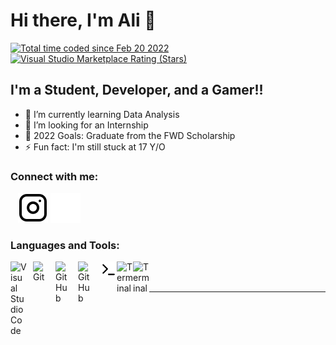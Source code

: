 # Hi there, I'm Ali 👋 

<a href="https://wakatime.com/@4995feca-55c0-4abe-a4ea-8e01489936d0"><img src="https://wakatime.com/badge/user/4995feca-55c0-4abe-a4ea-8e01489936d0.svg" alt="Total time coded since Feb 20 2022" /></a>
[![Visual Studio Marketplace Rating (Stars)](https://img.shields.io/visual-studio-marketplace/stars/codestackr.codestackr-theme?label=codeSTACKr%20VS%20Code%20Theme&logo=visualstudiocode&logoColor=ff652f&style=for-the-badge)](https://marketplace.visualstudio.com/items?itemName=codestackr.codestackr-theme)



## I'm a Student, Developer, and a Gamer!!

- 🌱 I’m currently learning Data Analysis
- 👯 I’m looking for an Internship
- 🥅 2022 Goals: Graduate from the FWD Scholarship
- ⚡ Fun fact: I'm still stuck at 17 Y/O


### Connect with me:

<!-- &nbsp;&nbsp;
[![website](./img/linkedin-light.svg)](https://linkedin.com/in/codeSTACKr#gh-light-mode-only)
[![website](./img/linkedin-dark.svg)](https://linkedin.com/in/codeSTACKr#gh-dark-mode-only) -->
&nbsp;&nbsp;
[![website](./img/instagram-light.svg)](https://instagram.com/codeSTACKr#gh-light-mode-only)
[![website](./img/instagram-dark.svg)](https://www.instagram.com/Ali_Moustafa_Radwan/)

### Languages and Tools:

[<img align="left" alt="Visual Studio Code" width="26px" src="https://cdn.jsdelivr.net/gh/devicons/devicon/icons/vscode/vscode-original.svg" style="padding-right:10px;" />][webdevplaylist]
[<img align="left" alt="Git" width="26px" src="https://cdn.jsdelivr.net/gh/devicons/devicon/icons/git/git-original.svg" style="padding-right:10px;" />][webdevplaylist]
[<img align="left" alt="GitHub" width="26px" src="https://user-images.githubusercontent.com/3369400/139447912-e0f43f33-6d9f-45f8-be46-2df5bbc91289.png" style="padding-right:10px;" />][webdevplaylist]
[<img align="left" alt="GitHub" width="26px" src="https://user-images.githubusercontent.com/3369400/139448065-39a229ba-4b06-434b-bc67-616e2ed80c8f.png" style="padding-right:10px;" />](https://www.youtube.com/playlist?list=PLkwxH9e_vrAJ0WbEsFA9W3I1W-g_BTsbt#gh-light-mode-only)
[<img align="left" alt="Terminal" width="26px" src="./img/terminal-light.svg" />](https://www.youtube.com/playlist?list=PLkwxH9e_vrAJ0WbEsFA9W3I1W-g_BTsbt#gh-light-mode-only)
[<img align="left" alt="Terminal" width="26px" src="https://cdn.jsdelivr.net/gh/devicons/devicon/icons/python/python-original.svg" />](https://www.python.org/)
[<img align="left" alt="Terminal" width="26px" src="https://cdn.jsdelivr.net/gh/devicons/devicon/icons/mysql/mysql-original.svg" />](#)

<br />
<br />

---


[instagram]: #
[linkedin]: #
[webdevplaylist]: #
